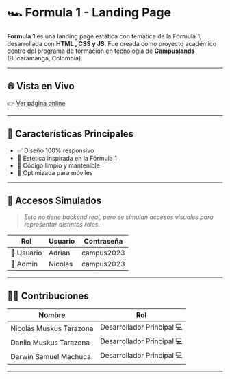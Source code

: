 # 🏎️ Formula 1 - Landing Page

**Formula 1** es una landing page estática con temática de la Fórmula 1, desarrollada con **HTML , CSS y JS**. Fue creada como proyecto académico dentro del programa de formación en tecnología de **Campuslands** (Bucaramanga, Colombia).

---

## 🌐 Vista en Vivo

👉 [Ver página online](https://nicolasmuskustarazona.github.io/Formula-1/docs/index.html)

---

## 📲 Características Principales

- ✅ Diseño 100% responsivo  
- 🎨 Estética inspirada en la Fórmula 1  
- 🧼 Código limpio y mantenible   
- 📱 Optimizada para móviles  

---

## 🔐 Accesos Simulados

> *Esto no tiene backend real, pero se simulan accesos visuales para representar distintos roles.*

| Rol       | Usuario  | Contraseña   |
|-----------|----------|--------------|
| 👤 Usuario   | Adrian   | campus2023   |
| 🔧 Admin     | Nicolas  | campus2023   |

---

## 👨‍💻 Contribuciones

| Nombre                     | Rol                   |
|----------------------------|------------------------|
| Nicolás Muskus Tarazona   | Desarrollador Principal 💻 |
| Danilo Muskus Tarazona    | Desarrollador Principal 💻 |
| Darwin Samuel Machuca     | Desarrollador Principal 💻 |

---
